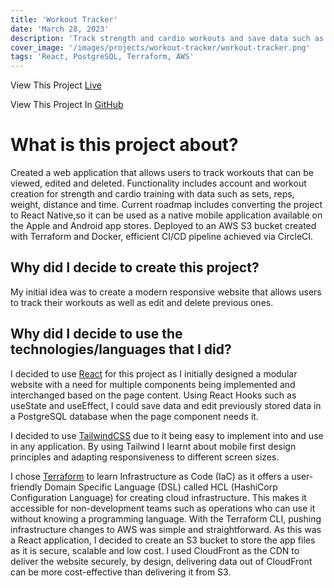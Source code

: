```yaml
---
title: 'Workout Tracker'
date: 'March 28, 2023'
description: 'Track strength and cardio workouts and save data such as reps, sets and weight.'
cover_image: '/images/projects/workout-tracker/workout-tracker.png'
tags: 'React, PostgreSQL, Terraform, AWS'
---
```


View This Project [Live](https://d8rrjwp3y8cru.cloudfront.net/)

View This Project In [GitHub](https://www.github.com/DomDevs2000/react-supabase-workout-tracker)

# What is this project about?

Created a web application that allows users to track workouts that can be viewed, edited and deleted.
Functionality includes account and workout creation for strength and cardio training with data such as sets, reps,
weight, distance and time.
Current roadmap includes converting the project to React Native,so it can be used as a native mobile application
available on the Apple and Android app stores.
Deployed to an AWS S3 bucket created with Terraform and Docker, efficient CI/CD pipeline achieved via CircleCI.

## Why did I decide to create this project?

My initial idea was to create a modern responsive website that allows users to track their workouts as well as edit and
delete previous ones.

## Why did I decide to use the technologies/languages that I did?

I decided to use [React](https://www.reactjs.org) for this project as I initially designed a modular website with a need
for multiple components being implemented and interchanged based on the page content. Using React Hooks such as useState
and useEffect, I could save data and edit previously stored data in a PostgreSQL database when the page component needs
it.

I decided to use [TailwindCSS](https://tailwindcss.com/) due to it being easy to implement into and use in any
application. By
using Tailwind I learnt about mobile first design principles and adapting responsiveness to different screen sizes.

I chose [Terraform](https://www.terraform.io/) to learn Infrastructure as Code (IaC) as it offers a user-friendly Domain Specific Language (DSL)
called HCL (HashiCorp Configuration Language) for creating cloud infrastructure. This makes it accessible for
non-development teams such as operations who can use it without knowing a programming language. With the Terraform CLI,
pushing infrastructure changes to AWS was simple and straightforward. As this was a React application, I decided to
create an S3 bucket to store the app files as it is secure, scalable and low cost. I used CloudFront as the CDN to
deliver the website securely, by design, delivering data out of CloudFront can be more cost-effective than delivering it
from S3. 